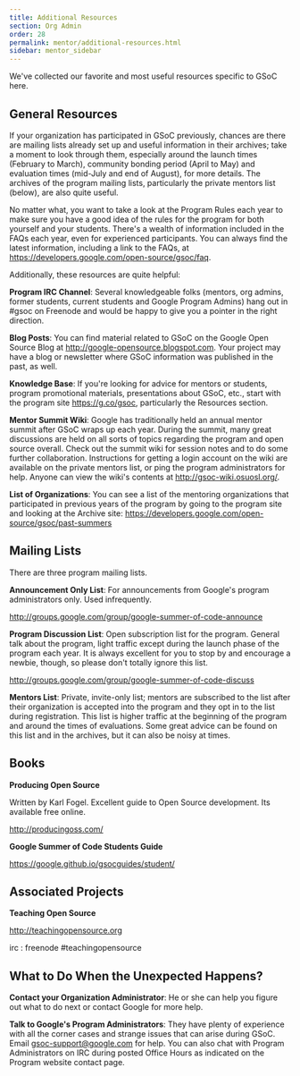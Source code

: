 ```yaml
---
title: Additional Resources
section: Org Admin
order: 28
permalink: mentor/additional-resources.html
sidebar: mentor_sidebar
---
```


We've collected our favorite and most useful resources specific to GSoC here.


## General Resources

If your organization has participated in GSoC previously, chances are there are mailing lists already set up and useful information in their archives; take a moment to look through them, especially around the launch times (February to March), community bonding period (April to May) and evaluation times (mid-July and end of August), for more details. The archives of the program mailing lists, particularly the private mentors list (below), are also quite useful.

No matter what, you want to take a look at the Program Rules each year to make sure you have a good idea of the rules for the program for both yourself and your students. There's a wealth of information included in the FAQs each year, even for experienced participants. You can always find the latest information, including a link to the FAQs, at <https://developers.google.com/open-source/gsoc/faq>.

Additionally, these resources are quite helpful:

**Program IRC Channel**: Several knowledgeable folks (mentors, org admins, former students, current students and Google Program Admins) hang out in #gsoc on Freenode and would be happy to give you a pointer in the right direction.

**Blog Posts**: You can find material related to GSoC on the Google Open Source Blog at <http://google-opensource.blogspot.com>. Your project may have a blog or newsletter where GSoC information was published in the past, as well.

**Knowledge Base**: If you're looking for advice for mentors or students, program promotional materials, presentations about GSoC, etc., start with the program site <https://g.co/gsoc>, particularly the Resources section.

**Mentor Summit Wiki**: Google has traditionally held an annual mentor summit after GSoC wraps up each year. During the summit, many great discussions are held on all sorts of topics regarding the program and open source overall. Check out the summit wiki for session notes and to do some further collaboration. Instructions for getting a login account on the wiki are available on the private mentors list, or ping the program administrators for help. Anyone can view the wiki's contents at <http://gsoc-wiki.osuosl.org/>.

**List of Organizations**: You can see a list of the mentoring organizations that participated in previous years of the program by going to the program site and looking at the Archive site: <https://developers.google.com/open-source/gsoc/past-summers>


## Mailing Lists

There are three program mailing lists.

**Announcement Only List**: For announcements from Google's program administrators only. Used infrequently.

<http://groups.google.com/group/google-summer-of-code-announce>

**Program Discussion List**: Open subscription list for the program. General talk about the program, light traffic except during the launch phase of the program each year. It is always excellent for you to stop by and encourage a newbie, though, so please don't totally ignore this list.

<http://groups.google.com/group/google-summer-of-code-discuss>

**Mentors List**: Private, invite-only list; mentors are subscribed to the list after their organization is accepted into the program and they opt in to the list during registration. This list is higher traffic at the beginning of the program and around the times of evaluations. Some great advice can be found on this list and in the archives, but it can also be noisy at times.


## Books

**Producing Open Source**

Written by Karl Fogel. Excellent guide to Open Source development. Its available free online.

<http://producingoss.com/>

**Google Summer of Code Students Guide**

<https://google.github.io/gsocguides/student/>


## Associated Projects

**Teaching Open Source**

<http://teachingopensource.org>

irc : freenode #teachingopensource


## What to Do When the Unexpected Happens?

**Contact your Organization Administrator**: He or she can help you figure out what to do next or contact Google for more help.

**Talk to Google's Program Administrators**: They have plenty of experience with all the corner cases and strange issues that can arise during GSoC. Email gsoc-support@google.com for help. You can also chat with Program Administrators on IRC during posted Office Hours as indicated on the Program website contact page.



